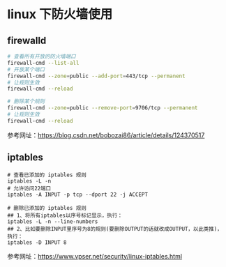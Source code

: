 # linux 下防火墙使用

## firewalld

```sh
# 查看所有开放的防火墙端口
firewall-cmd --list-all
# 开放某个端口
firewall-cmd --zone=public --add-port=443/tcp --permanent
# 让规则生效
firewall-cmd --reload

# 删除某个规则
firewall-cmd --zone=public --remove-port=9706/tcp --permanent
# 让规则生效
firewall-cmd --reload
```

参考网址：https://blog.csdn.net/bobozai86/article/details/124370517

## iptables

```
# 查看已添加的 iptables 规则
iptables -L -n
# 允许访问22端口
iptables -A INPUT -p tcp --dport 22 -j ACCEPT

# 删除已添加的 iptables 规则
## 1、将所有iptables以序号标记显示，执行：
iptables -L -n --line-numbers
## 2、比如要删除INPUT里序号为8的规则(要删除OUTPUT的话就改成OUTPUT，以此类推)，执行：
iptables -D INPUT 8
```

参考网址：https://www.vpser.net/security/linux-iptables.html